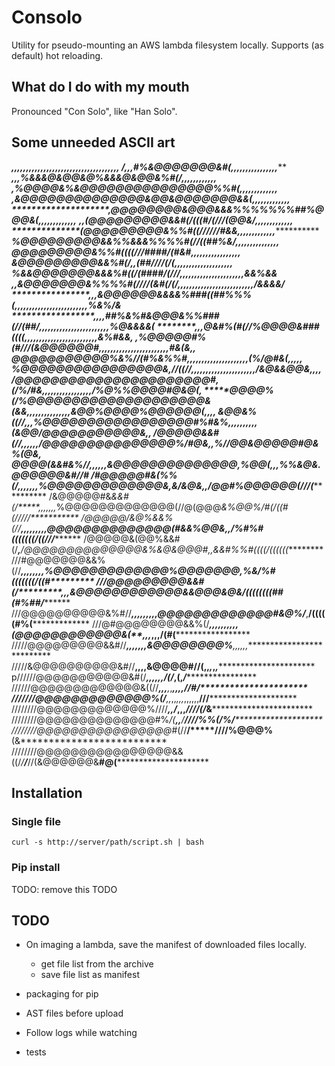 # Consolo

Utility for pseudo-mounting an AWS lambda filesystem locally.
Supports (as default) hot reloading.

## What do I do with my mouth
Pronounced "Con Solo", like "Han Solo".

## Some unneeded ASCII art
************************,,,,,,,,,,****,*,,,,,,,,,,,,,,,,,,,,,,,***,*,,**********
/*************************,,,*#%&@@@@@@@&#(,,,,,,,,,,,,,,,,*********************
***********************,,,%&&&@&@@&@%&&&@&@@&%#(/*,,,,,,,,,,,,******************
**********************,*%@@@@&%&@@@@@@@@@@@@@@@%%#(,,,,,,,,,,,,*,***************
*********************,*&@@@@@@@@@@@@@@&@@&@@@@@@@&&(*,,,,,,,,,,,,,**************
********************,*@@@@@@@@&@@@&&&%%%%%%%##%@@@&(,,,,,,,,,,,,,***************
*******************,,(@@@@@@@@@&&#(/(((#/**(///(@@&/,,,,,,,,,,,,,***************
********************(@@@@@@@@@&%%#((///******///#&&,,,,,,,,,,,,*,***************
*******************%@@@@@@@@@&&%%&&&%%%%#(//((##%&/,,,,,,,,,,,,,,,**************
*******************@@@@@@@@@&%%#((((///*##*##/(#&#,,,,,,,,,,,,,,,,,*************
*******************&@@@@@@@@@&&%#(/*,,*(##////(/(,,,,,,,,,,,,,,,,,,,,***********
*******************%&&@@@@@@@&&&%#((/(####*/(///,,,,,,,,,,,,,,,,,,,,,*,****&&%&&
******************,,*&@@@@@@@&%%%%#(////(&#(/(/,,,,,,,,,,,,,,,,,,,,,,,,,,/&&&&/*
********************,,,&@@@@@@&&&&%###((##%%%(,,,,,,,,,,,,,,,,,,,,,,,,,%&%/&****
*****************,,,,*##%&%#&@@@&%%###(//(##/,,,,,,,,,,,,,,,,,,,,,,,,%@&&&&(****
****************,,,*@&*#%(#(//%@@@@&###((((,,,,,,,,,,,,,,,,,,,,,,,,,&%#&&*,*****
***************,*%@@@@@#%(#/*//(&@@@@@@#**,,,,,,,,,,,,,,,,,,,,,,,,#&(&*,,*******
***************@@@@@@@@@@@%&%*//(#%&%%#**,,,,,,,,,,,,,,,,,,,,,(%/@#&(,,,,*****,*
************%@@@@@@@@@@@@@@@@&,*//((//*,,,,,,,,,,,,,,,,,,,,,,/&@&&@@&*,,,,******
*********/@@@@@@@@@@@@@@@@@@@@@@#,(/**%/#&,,,,,,,,,,,,,,,,,/%@%%@@@@#@&@(,******
********@@@@%(/***%@@@@@@@@@@@@@@@@@@@@&(&&,,,,,,,,,,,,,,,&@@%@@@@%@@@@@@(*,,,,*
*****&@@&%((//**,***,,%@@@@@@@@@@@@@@@@@#%#&%,,,,,,,,,,(&@@/@@@@@@@@@@@&****,*,*
**/@@@@@&&#(//***,*,,,,,/@@@@@@@@@@@@@@@%/#*@&*,,*%/**/@@&@@@@@#@&%(@&*,********
**@@@@(&&#&%//******,,,,,,&@@@@@@@@@@@@@@,*%*@@(,,,%%&@&.@@@@@@&#//#************
/#@@@@@#&(%%(/******,,,,,,,%@@@@@@@@@@@@@&,*&/&@&,,/@@#%@@@@@@(///(*************
/&@@@@@#&*&&#(/*****,,,,,,,*%@@@@@@@@@@@@@(//@(@@@*&%@@%/#(/((#(/////***********
/@@@@@/&@%&&%(//****,,,,,,,,,@@@@@@@@@@@@@@(#&&%@@&,,/%#%#(((((((/((///*********
/@@@@@&(@@%&&#(/******,*****/@@@@@@@@@@@@@@&%&@&@@@#,,&&#%%#((((/((((((*********
///#@@@@@@@&&%(//*****,,,,,,,,%@@@@@@@@@@@@@%@@@@@@@*,%&/%#(((((((/((#**********
///@@@@@@@@@&&#(/**********,,,*&@@@@@@@@@@@@&&@@@&@&/((((((((##(#%##/***********
///@@@@@@@@@@&%#//****,,,,,,,,,*@@@@@@@@@@@@@#&@%/***,**/(((((#%(***************
///@#@@@@@@@@&&%(/****,,,,,,,,,,(@@@@@@@@@@@@&(**,,*,*,,,/(#(*******************
/////@@@@@@@@@&&#//******,,,,,,,*&@@@@@@@@%****,,,,,,***************************
/////&@@@@@@@@@@&#//********,,,,**&@@@@#/**/(,,*,*,*,***************************
p//////@@@@@@@@@@@&#(/******,,,,,,*/(/*******,(,*********/***********************
//////@@@@@@@@@@@@@&((//****,,*,****,*,***,,,,/********/#/**********************
///////@@@@@@@@@@@@@%(/******,,*,,*,,,*,,,,,,******///**************************
////////@@@@@@@@@@@@@%////****,*,/*,,,*******////(/*&***************************
////////@@@@@@@@@@@@@@#%*/(**,,**/********////%%(/**%/**************************
////////@@@@@@@@@@@@@@@@*#(//****/*****////%@@@%****(&**************************
////////@@@@@@@@@@@@@@@@&&((/*/**/***//(&@@@@@@&****#@(*************************

## Installation

### Single file

`curl -s http://server/path/script.sh | bash`

### Pip install

TODO: remove this TODO

## TODO

- On imaging a lambda, save the manifest of downloaded files locally.
  - get file list from the archive
  - save file list as manifest

- packaging for pip
- AST files before upload
- Follow logs while watching
- tests

